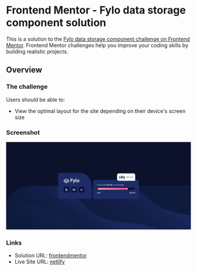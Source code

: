 # Frontend Mentor - Fylo data storage component solution

This is a solution to the [Fylo data storage component challenge on Frontend Mentor](https://www.frontendmentor.io/challenges/fylo-data-storage-component-1dZPRbV5n). Frontend Mentor challenges help you improve your coding skills by building realistic projects.

## Overview

### The challenge

Users should be able to:

- View the optimal layout for the site depending on their device's screen size

### Screenshot

![](./screenshot.jpeg)

### Links

- Solution URL: [frontendmentor](https://www.frontendmentor.io/solutions/fylo-data-storage-component-MU-bbT-Ml5)
- Live Site URL: [netlify](https://preeminent-sfogliatella-6a11c0.netlify.app)
